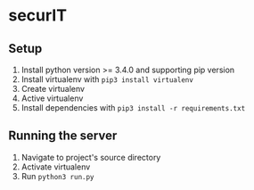 # securIT

## Setup
1. Install python version >= 3.4.0 and supporting pip version
2. Install virtualenv with `pip3 install virtualenv`
3. Create virtualenv
4. Active virtualenv
5. Install dependencies with `pip3 install -r requirements.txt`

## Running the server
1. Navigate to project's source directory
2. Activate virtualenv
3. Run `python3 run.py`